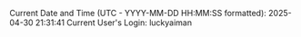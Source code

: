 Current Date and Time (UTC - YYYY-MM-DD HH:MM:SS formatted): 2025-04-30 21:31:41
Current User's Login: luckyaiman

